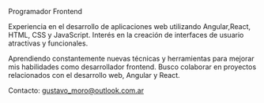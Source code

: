 Programador Frontend

Experiencia en el desarrollo de aplicaciones web utilizando Angular,React,  HTML, CSS y JavaScript.
Interés en la creación de interfaces de usuario atractivas y funcionales.


Aprendiendo constantemente nuevas técnicas y herramientas para mejorar mis habilidades como desarrollador frontend.
Busco colaborar en proyectos relacionados con el desarrollo web, Angular y React.

Contacto: gustavo_moro@outlook.com.ar

